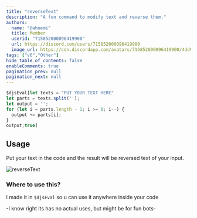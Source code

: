 ```yaml
---
title: "reverseText"
description: "A fun command to modify text and reverse them."
authors:
  name: "@ahoemi"
  title: Member
  userid: "715852000096419900"
  url: https://discord.com/users/715852000096419900
  image_url: https://cdn.discordapp.com/avatars/715852000096419900/4dd9ab5b17ca6c07e4da71746cd0eca9.png
tags: ["v6","Other"]
hide_table_of_contents: false
enableComments: true
pagination_prev: null
pagination_next: null
---
```




```js
$djsEval[let texts = "PUT YOUR TEXT HERE"
let parts = texts.split('');
let output = '';
for (let i = parts.length - 1; i >= 0; i--) {
  output += parts[i];
}
output;true]
```
## Usage
Put your text in the code and the result will be reversed text of your input.

![reverseText](https://media.discordapp.net/attachments/1022533781040672839/1121226275374239784/image0.jpg?raw=true)

### Where to use this?
I made it in `$djsEval` so u can use it anywhere inside your code 

-I know right its has no actual uses, but might be for fun bots-